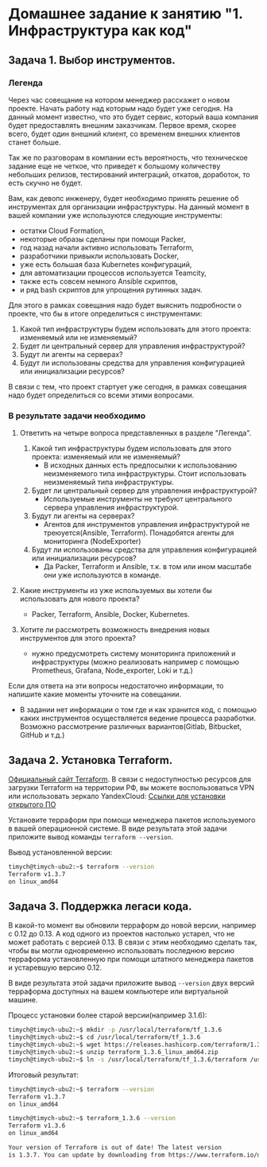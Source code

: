 # Домашнее задание к занятию "1. Инфраструктура как код"

## Задача 1. Выбор инструментов.

### Легенда

Через час совещание на котором менеджер расскажет о новом проекте. Начать работу над которым надо
будет уже сегодня.
На данный момент известно, что это будет сервис, который ваша компания будет предоставлять внешним заказчикам.
Первое время, скорее всего, будет один внешний клиент, со временем внешних клиентов станет больше.

Так же по разговорам в компании есть вероятность, что техническое задание еще не четкое, что приведет к большому
количеству небольших релизов, тестирований интеграций, откатов, доработок, то есть скучно не будет.

Вам, как девопс инженеру, будет необходимо принять решение об инструментах для организации инфраструктуры.
На данный момент в вашей компании уже используются следующие инструменты:
- остатки Сloud Formation,
- некоторые образы сделаны при помощи Packer,
- год назад начали активно использовать Terraform,
- разработчики привыкли использовать Docker,
- уже есть большая база Kubernetes конфигураций,
- для автоматизации процессов используется Teamcity,
- также есть совсем немного Ansible скриптов,
- и ряд bash скриптов для упрощения рутинных задач.

Для этого в рамках совещания надо будет выяснить подробности о проекте, что бы в итоге определиться с инструментами:

1. Какой тип инфраструктуры будем использовать для этого проекта: изменяемый или не изменяемый?
1. Будет ли центральный сервер для управления инфраструктурой?
1. Будут ли агенты на серверах?
1. Будут ли использованы средства для управления конфигурацией или инициализации ресурсов?

В связи с тем, что проект стартует уже сегодня, в рамках совещания надо будет определиться со всеми этими вопросами.

### В результате задачи необходимо

1. Ответить на четыре вопроса представленных в разделе "Легенда".

   1. Какой тип инфраструктуры будем использовать для этого проекта: изменяемый или не изменяемый?
        - В исходных данных есть предпосылки к использованию неизменяемого типа инфраструктуры. Стоит использовать неизменяемый типа инфраструктуры.
   1. Будет ли центральный сервер для управления инфраструктурой?
        - Используемые инструменты не требуют центрального сервера управления инфраструктурой.
   1. Будут ли агенты на серверах?
        - Агентов для инструментов управления инфраструктурой не треюуется(Ansible, Terraform). Понадобятся агенты для мониторинга (NodeExporter)
   1. Будут ли использованы средства для управления конфигурацией или инициализации ресурсов?
        - Да Packer, Terraform и Ansible, т.к. в том или ином масштабе они уже используются в команде.
2. Какие инструменты из уже используемых вы хотели бы использовать для нового проекта?
    - Packer, Terraform, Ansible, Docker, Kubernetes.
3. Хотите ли рассмотреть возможность внедрения новых инструментов для этого проекта?
    - нужно предусмотреть систему мониторинга приложений и инфраструктуры (можно реализовать например с помощью Prometheus, Grafana, Node_exporter, Loki и т.д.)

Если для ответа на эти вопросы недостаточно информации, то напишите какие моменты уточните на совещании.

   - В задании нет информации о том где и как хранится код, с помощью каких инструментов осуществляется ведение процесса разработки. Возможно рассмотрение различных вариантов(Gitlab, Bitbucket, GitHub и т.д.)

## Задача 2. Установка Terraform.

[Официальный сайт Terraform](https://www.terraform.io/).
В связи с недоступностью ресурсов для загрузки Terraform на территории РФ, вы можете воспользоваться VPN или использовать зеркало YandexCloud:
[Ссылки для установки открытого ПО](https://github.com/netology-code/devops-materials/blob/master/README.md)

Установите терраформ при помощи менеджера пакетов используемого в вашей операционной системе.
В виде результата этой задачи приложите вывод команды `terraform --version`.

Вывод установленной версии:
```bash
timych@timych-ubu2:~$ terraform --version
Terraform v1.3.7
on linux_amd64
```

## Задача 3. Поддержка легаси кода.

В какой-то момент вы обновили терраформ до новой версии, например с 0.12 до 0.13.
А код одного из проектов настолько устарел, что не может работать с версией 0.13.
В связи с этим необходимо сделать так, чтобы вы могли одновременно использовать последнюю версию терраформа установленную при помощи
штатного менеджера пакетов и устаревшую версию 0.12.

В виде результата этой задачи приложите вывод `--version` двух версий терраформа доступных на вашем компьютере
или виртуальной машине.

Процесс установки более старой версии(например 3.1.6):

```bash
timych@timych-ubu2:~$ mkdir -p /usr/local/terraform/tf_1.3.6
timych@timych-ubu2:~$ cd /usr/local/terraform/tf_1.3.6
timych@timych-ubu2:~$ wget https://releases.hashicorp.com/terraform/1.3.6/terraform_1.3.6_linux_amd64.zip
timych@timych-ubu2:~$ unzip terraform_1.3.6_linux_amd64.zip
timych@timych-ubu2:~$ ln -s /usr/local/terraform/tf_1.3.6/terraform /usr/bin/terraform_1.3.6
```


Итоговый результат:

```bash
timych@timych-ubu2:~$ terraform --version
Terraform v1.3.7
on linux_amd64

timych@timych-ubu2:~$ terraform_1.3.6 --version
Terraform v1.3.6
on linux_amd64

Your version of Terraform is out of date! The latest version
is 1.3.7. You can update by downloading from https://www.terraform.io/downloads.html
```
